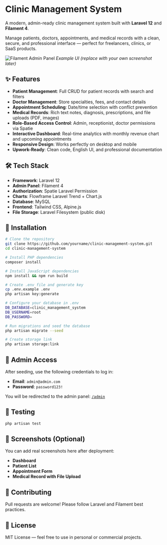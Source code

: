 # Clinic Management System

A modern, admin-ready clinic management system built with **Laravel 12** and **Filament 4**.

Manage patients, doctors, appointments, and medical records with a clean, secure, and professional interface — perfect for freelancers, clinics, or SaaS products.

![Filament Admin Panel](https://filamentphp.com/images/filament-v4-preview.png) *Example UI (replace with your own screenshot later)*

## ✨ Features

- **Patient Management**: Full CRUD for patient records with search and filters
- **Doctor Management**: Store specialties, fees, and contact details
- **Appointment Scheduling**: Date/time selection with conflict prevention
- **Medical Records**: Rich text notes, diagnosis, prescriptions, and file uploads (PDF, images)
- **Role-Based Access Control**: Admin, receptionist, doctor permissions via Spatie
- **Interactive Dashboard**: Real-time analytics with monthly revenue chart and upcoming appointments
- **Responsive Design**: Works perfectly on desktop and mobile
- **Upwork-Ready**: Clean code, English UI, and professional documentation

## 🛠 Tech Stack

- **Framework**: Laravel 12
- **Admin Panel**: Filament 4
- **Authorization**: Spatie Laravel Permission
- **Charts**: Flowframe Laravel Trend + Chart.js
- **Database**: MySQL
- **Frontend**: Tailwind CSS, Alpine.js
- **File Storage**: Laravel Filesystem (public disk)

## 🚀 Installation

```bash
# Clone the repository
git clone https://github.com/yourname/clinic-management-system.git
cd clinic-management-system

# Install PHP dependencies
composer install

# Install JavaScript dependencies
npm install && npm run build

# Create .env file and generate key
cp .env.example .env
php artisan key:generate

# Configure your database in .env
DB_DATABASE=clinic_management_system
DB_USERNAME=root
DB_PASSWORD=

# Run migrations and seed the database
php artisan migrate --seed

# Create storage link
php artisan storage:link
```

## 🔐 Admin Access

After seeding, use the following credentials to log in:

- **Email**: `admin@admin.com`
- **Password**: `password123!`

You will be redirected to the admin panel: [`/admin`](/admin)

## 🧪 Testing

```bash
php artisan test
```

## 📸 Screenshots (Optional)
You can add real screenshots here after deployment:

- **Dashboard**
- **Patient List**
- **Appointment Form**
- **Medical Record with File Upload**

## 🤝 Contributing

Pull requests are welcome! Please follow Laravel and Filament best practices.

## 📄 License
MIT License — feel free to use in personal or commercial projects.
